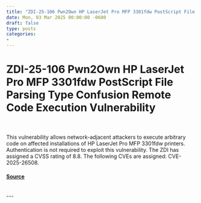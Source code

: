 ```yaml
---
title: "ZDI-25-106 Pwn2Own HP LaserJet Pro MFP 3301fdw PostScript File Parsing Type Confusion Remote Code Execution Vulnerability"
date: Mon, 03 Mar 2025 00:00:00 -0600
draft: false
type: posts
categories: 
- 
---
```

# ZDI-25-106 Pwn2Own HP LaserJet Pro MFP 3301fdw PostScript File Parsing Type Confusion Remote Code Execution Vulnerability

<br/>

<br/>
This vulnerability allows network-adjacent attackers to execute arbitrary code on affected installations of HP LaserJet Pro MFP 3301fdw printers. Authentication is not required to exploit this vulnerability. The ZDI has assigned a CVSS rating of 8.8. The following CVEs are assigned: CVE-2025-26508.

#### [Source](http://www.zerodayinitiative.com/advisories/ZDI-25-106/)

<br/>
---
